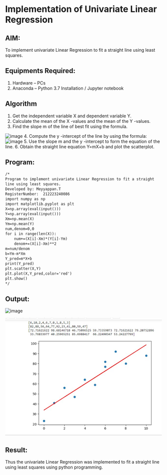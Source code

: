 # Implementation of Univariate Linear Regression
## AIM:
To implement univariate Linear Regression to fit a straight line using least squares.

## Equipments Required:
1. Hardware – PCs
2. Anaconda – Python 3.7 Installation / Jupyter notebook

## Algorithm
1. Get the independent variable X and dependent variable Y.
2. Calculate the mean of the X -values and the mean of the Y -values.
3. Find the slope m of the line of best fit using the formula. 
<img width="231" alt="image" src="https://user-images.githubusercontent.com/93026020/192078527-b3b5ee3e-992f-46c4-865b-3b7ce4ac54ad.png">
4. Compute the y -intercept of the line by using the formula:
<img width="148" alt="image" src="https://user-images.githubusercontent.com/93026020/192078545-79d70b90-7e9d-4b85-9f8b-9d7548a4c5a4.png">
5. Use the slope m and the y -intercept to form the equation of the line.
6. Obtain the straight line equation Y=mX+b and plot the scatterplot.

## Program:
```
/*
Program to implement univariate Linear Regression to fit a straight line using least squares.
Developed by: Meyyappan.T
RegisterNumber:  212223240086
import numpy as np
import matplotlib.pyplot as plt
X=np.array(eval(input()))
Y=np.array(eval(input()))
Xm=np.mean(X)
Ym=np.mean(Y)
num,denom=0,0
for i in range(len(X)):
    num+=(X[i]-Xm)*(Y[i]-Ym)
    denom+=(X[i]-Xm)**2
m=num/denom
b=Ym-m*Xm
Y_pred=m*X+b
print(Y_pred)
plt.scatter(X,Y)
plt.plot(X,Y_pred,color='red')
plt.show()
*/
```

## Output:
![image](https://github.com/Meyyappan-T/Find-the-best-fit-line-using-Least-Squares-Method/assets/128804366/d687dd4a-bc83-472c-8262-b6464c82423a)


![best fit line](./intro_to_ml_ex01_2.jpg)


## Result:
Thus the univariate Linear Regression was implemented to fit a straight line using least squares using python programming.
